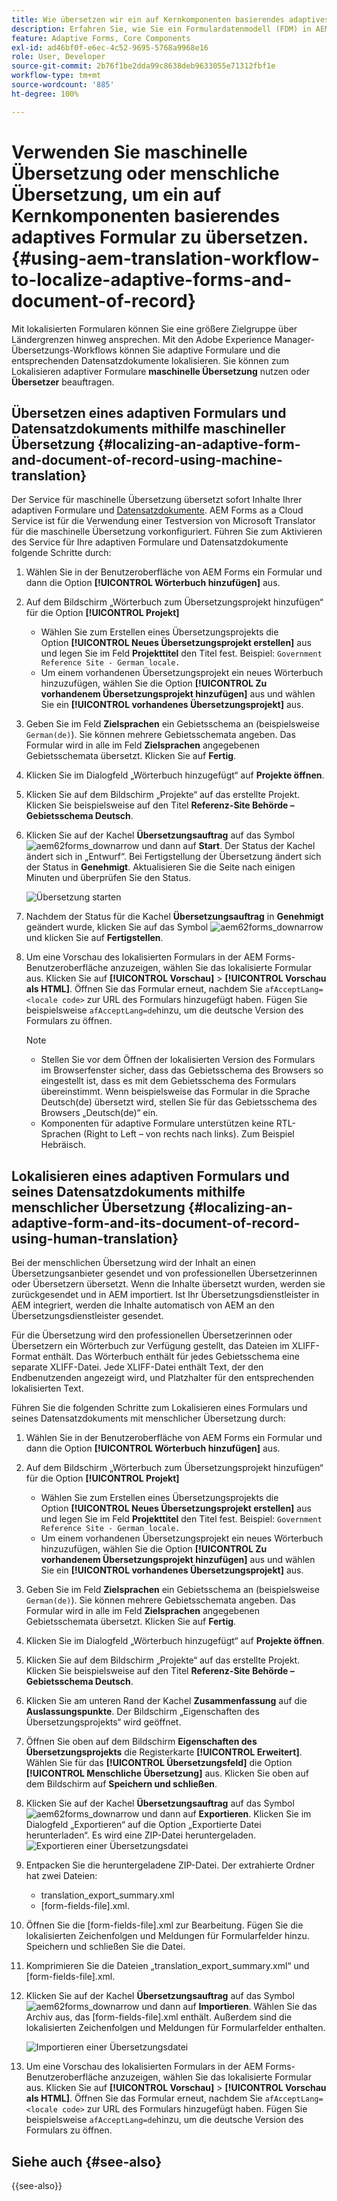 ```yaml
---
title: Wie übersetzen wir ein auf Kernkomponenten basierendes adaptives Formular?
description: Erfahren Sie, wie Sie ein Formulardatenmodell (FDM) in AEM Forms erstellen, das Modell mit Beispieldaten und -diensten testen und verschiedene Optionen für ein Modell konfigurieren.
feature: Adaptive Forms, Core Components
exl-id: ad46bf0f-e6ec-4c52-9695-5768a9968e16
role: User, Developer
source-git-commit: 2b76f1be2dda99c8638deb9633055e71312fbf1e
workflow-type: tm+mt
source-wordcount: '885'
ht-degree: 100%

---
```


# Verwenden Sie maschinelle Übersetzung oder menschliche Übersetzung, um ein auf Kernkomponenten basierendes adaptives Formular zu übersetzen. {#using-aem-translation-workflow-to-localize-adaptive-forms-and-document-of-record}

Mit lokalisierten Formularen können Sie eine größere Zielgruppe über Ländergrenzen hinweg ansprechen. Mit den Adobe Experience Manager-Übersetzungs-Workflows können Sie adaptive Formulare und die entsprechenden Datensatzdokumente lokalisieren. Sie können zum Lokalisieren adaptiver Formulare **maschinelle Übersetzung** nutzen oder **Übersetzer** beauftragen.

## Übersetzen eines adaptiven Formulars und Datensatzdokuments mithilfe maschineller Übersetzung {#localizing-an-adaptive-form-and-document-of-record-using-machine-translation}

Der Service für maschinelle Übersetzung übersetzt sofort Inhalte Ihrer adaptiven Formulare und [Datensatzdokumente](/help/forms/generate-document-of-record-core-components.md). AEM Forms as a Cloud Service ist für die Verwendung einer Testversion von Microsoft Translator für die maschinelle Übersetzung vorkonfiguriert. Führen Sie zum Aktivieren des Service für Ihre adaptiven Formulare und Datensatzdokumente folgende Schritte durch:

1. Wählen Sie in der Benutzeroberfläche von AEM Forms ein Formular und dann die Option **[!UICONTROL Wörterbuch hinzufügen]** aus.
1. Auf dem Bildschirm „Wörterbuch zum Übersetzungsprojekt hinzufügen“ für die Option **[!UICONTROL Projekt]**

   * Wählen Sie zum Erstellen eines Übersetzungsprojekts die Option **[!UICONTROL Neues Übersetzungsprojekt erstellen]** aus und legen Sie im Feld **Projekttitel** den Titel fest. Beispiel: `Government Reference Site - German locale.`
   * Um einem vorhandenen Übersetzungsprojekt ein neues Wörterbuch hinzuzufügen, wählen Sie die Option **[!UICONTROL Zu vorhandenem Übersetzungsprojekt hinzufügen]** aus und wählen Sie ein **[!UICONTROL vorhandenes Übersetzungsprojekt]** aus.
1. Geben Sie im Feld **Zielsprachen** ein Gebietsschema an (beispielsweise `German(de)`). Sie können mehrere Gebietsschemata angeben. Das Formular wird in alle im Feld **Zielsprachen** angegebenen Gebietsschemata übersetzt. Klicken Sie auf **Fertig**.
1. Klicken Sie im Dialogfeld „Wörterbuch hinzugefügt“ auf **Projekte öffnen**.
1. Klicken Sie auf dem Bildschirm „Projekte“ auf das erstellte Projekt. Klicken Sie beispielsweise auf den Titel **Referenz-Site Behörde – Gebietsschema Deutsch**.
1. Klicken Sie auf der Kachel **Übersetzungsauftrag** auf das Symbol ![aem62forms_downarrow](assets/aem62forms_downarrow.png) und dann auf **Start**. Der Status der Kachel ändert sich in „Entwurf“. Bei Fertigstellung der Übersetzung ändert sich der Status in **Genehmigt**. Aktualisieren Sie die Seite nach einigen Minuten und überprüfen Sie den Status.

   ![Übersetzung starten](/help/forms/assets/adaptive-forms-core-components-start-translation.png)
1. Nachdem der Status für die Kachel **Übersetzungsauftrag** in **Genehmigt** geändert wurde, klicken Sie auf das Symbol ![aem62forms_downarrow](assets/aem62forms_downarrow.png) und klicken Sie auf **Fertigstellen**.

1. Um eine Vorschau des lokalisierten Formulars in der AEM Forms-Benutzeroberfläche anzuzeigen, wählen Sie das lokalisierte Formular aus. Klicken Sie auf **[!UICONTROL Vorschau]** > **[!UICONTROL Vorschau als HTML]**. Öffnen Sie das Formular erneut, nachdem Sie `afAcceptLang=<locale code>` zur URL des Formulars hinzugefügt haben. Fügen Sie beispielsweise `afAcceptLang=de`hinzu, um die deutsche Version des Formulars zu öffnen.


   >[!NOTE]
   >
   >* Stellen Sie vor dem Öffnen der lokalisierten Version des Formulars im Browserfenster sicher, dass das Gebietsschema des Browsers so eingestellt ist, dass es mit dem Gebietsschema des Formulars übereinstimmt. Wenn beispielsweise das Formular in die Sprache Deutsch(de) übersetzt wird, stellen Sie für das Gebietsschema des Browsers „Deutsch(de)“ ein.
   >* Komponenten für adaptive Formulare unterstützen keine RTL-Sprachen (Right to Left – von rechts nach links). Zum Beispiel Hebräisch.

<!-- 
   Along with the Adaptive form, the auto-generated document of record is also localized.

   For more information on Document of Record settings and configuration, see:

   [Document of Record Template](/help/forms/using/generate-document-of-record-for-non-xfa-based-adaptive-forms.md#p-document-of-record-template-configuration-p)

   [Document of Record settings](/help/forms/using/generate-document-of-record-for-non-xfa-based-adaptive-forms.md#p-document-of-record-settings-p)

1. [Customize the branding information of the document of record](/help/forms/using/generate-document-of-record-for-non-xfa-based-adaptive-forms.md) and ensure that the browser locale is set to the same language to which you have localized the Adaptive Form using machine language. The browser locale helps localize the branding information in the document of record.
1. To view the localized document of record, select Generate Preview. The document of record PDF is generated and opened in a new tab in your browser.

-->

## Lokalisieren eines adaptiven Formulars und seines Datensatzdokuments mithilfe menschlicher Übersetzung {#localizing-an-adaptive-form-and-its-document-of-record-using-human-translation}

Bei der menschlichen Übersetzung wird der Inhalt an einen Übersetzungsanbieter gesendet und von professionellen Übersetzerinnen oder Übersetzern übersetzt. Wenn die Inhalte übersetzt wurden, werden sie zurückgesendet und in AEM importiert. Ist Ihr Übersetzungsdienstleister in AEM integriert, werden die Inhalte automatisch von AEM an den Übersetzungsdienstleister gesendet.

Für die Übersetzung wird den professionellen Übersetzerinnen oder Übersetzern ein Wörterbuch zur Verfügung gestellt, das Dateien im XLIFF-Format enthält. Das Wörterbuch enthält für jedes Gebietsschema eine separate XLIFF-Datei. Jede XLIFF-Datei enthält Text, der den Endbenutzenden angezeigt wird, und Platzhalter für den entsprechenden lokalisierten Text.

Führen Sie die folgenden Schritte zum Lokalisieren eines Formulars und seines Datensatzdokuments mit menschlicher Übersetzung durch:

1. Wählen Sie in der Benutzeroberfläche von AEM Forms ein Formular und dann die Option **[!UICONTROL Wörterbuch hinzufügen]** aus.
1. Auf dem Bildschirm „Wörterbuch zum Übersetzungsprojekt hinzufügen“ für die Option **[!UICONTROL Projekt]**

   * Wählen Sie zum Erstellen eines Übersetzungsprojekts die Option **[!UICONTROL Neues Übersetzungsprojekt erstellen]** aus und legen Sie im Feld **Projekttitel** den Titel fest. Beispiel: `Government Reference Site - German locale.`
   * Um einem vorhandenen Übersetzungsprojekt ein neues Wörterbuch hinzuzufügen, wählen Sie die Option **[!UICONTROL Zu vorhandenem Übersetzungsprojekt hinzufügen]** aus und wählen Sie ein **[!UICONTROL vorhandenes Übersetzungsprojekt]** aus.
1. Geben Sie im Feld **Zielsprachen** ein Gebietsschema an (beispielsweise `German(de)`). Sie können mehrere Gebietsschemata angeben. Das Formular wird in alle im Feld **Zielsprachen** angegebenen Gebietsschemata übersetzt. Klicken Sie auf **Fertig**.
1. Klicken Sie im Dialogfeld „Wörterbuch hinzugefügt“ auf **Projekte öffnen**.
1. Klicken Sie auf dem Bildschirm „Projekte“ auf das erstellte Projekt. Klicken Sie beispielsweise auf den Titel **Referenz-Site Behörde – Gebietsschema Deutsch**.
1. Klicken Sie am unteren Rand der Kachel **Zusammenfassung** auf die **Auslassungspunkte**. Der Bildschirm „Eigenschaften des Übersetzungsprojekts“ wird geöffnet.
1. Öffnen Sie oben auf dem Bildschirm **Eigenschaften des Übersetzungsprojekts** die Registerkarte **[!UICONTROL Erweitert]**. Wählen Sie für das **[!UICONTROL Übersetzungsfeld]** die Option **[!UICONTROL Menschliche Übersetzung]** aus. Klicken Sie oben auf dem Bildschirm auf **Speichern und schließen**.
1. Klicken Sie auf der Kachel **Übersetzungsauftrag** auf das Symbol ![aem62forms_downarrow](assets/aem62forms_downarrow.png) und dann auf **Exportieren**. Klicken Sie im Dialogfeld „Exportieren“ auf die Option „Exportierte Datei herunterladen“. Es wird eine ZIP-Datei heruntergeladen.
   ![Exportieren einer Übersetzungsdatei](/help/forms/assets/adaptive-forms-core-components-start-translation-export.png)
1. Entpacken Sie die heruntergeladene ZIP-Datei. Der extrahierte Ordner hat zwei Dateien:
   * translation_export_summary.xml
   * [form-fields-file].xml.
1. Öffnen Sie die [form-fields-file].xml zur Bearbeitung. Fügen Sie die lokalisierten Zeichenfolgen und Meldungen für Formularfelder hinzu. Speichern und schließen Sie die Datei.
1. Komprimieren Sie die Dateien „translation_export_summary.xml“ und [form-fields-file].xml.
1. Klicken Sie auf der Kachel **Übersetzungsauftrag** auf das Symbol ![aem62forms_downarrow](assets/aem62forms_downarrow.png) und dann auf **Importieren**. Wählen Sie das Archiv aus, das [form-fields-file].xml enthält. Außerdem sind die lokalisierten Zeichenfolgen und Meldungen für Formularfelder enthalten.

   ![Importieren einer Übersetzungsdatei](/help/forms/assets/adaptive-forms-core-components-start-translation-import.png)

1. Um eine Vorschau des lokalisierten Formulars in der AEM Forms-Benutzeroberfläche anzuzeigen, wählen Sie das lokalisierte Formular aus. Klicken Sie auf **[!UICONTROL Vorschau]** > **[!UICONTROL Vorschau als HTML]**. Öffnen Sie das Formular erneut, nachdem Sie `afAcceptLang=<locale code>` zur URL des Formulars hinzugefügt haben. Fügen Sie beispielsweise `afAcceptLang=de`hinzu, um die deutsche Version des Formulars zu öffnen.

## Siehe auch {#see-also}

{{see-also}}